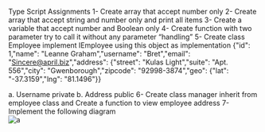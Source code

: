 Type Script Assignments
1-	Create array that accept  number only 
2-	Create array that accept string and number only and print all items
3-	Create a variable that accept number and Boolean only 
4-	Create function with two parameter try to call it without any parameter “handling”
5-	Create class Employee implement IEmployee using this object as implementation
 {"id": 1,"name": "Leanne Graham","username": "Bret","email": "Sincere@april.biz","address": {"street": "Kulas Light","suite": "Apt. 556","city": "Gwenborough","zipcode": "92998-3874","geo": {"lat": "-37.3159","lng": "81.1496"}}

a.	Username private
b.	Address public
6-	Create class manager inherit from employee class and 
Create a function to view employee address
7-	Implement the following diagram  
![a](https://github.com/OmniaEl-Sheikh/TypeScript_lab/assets/92062597/97e91d70-9002-4012-a1d6-a56712612ad3)
